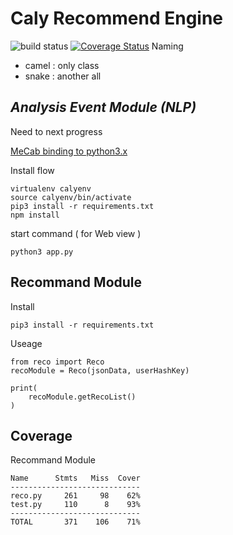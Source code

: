 Caly Recommend Engine 
=========
![build status](https://travis-ci.org/CalyFactory/caly-recommend-system.svg)
[![Coverage Status](https://coveralls.io/repos/github/CalyFactory/caly-recommend-system/badge.svg?branch=recommender)](https://coveralls.io/github/CalyFactory/caly-recommend-system?branch=recommender)
Naming
* camel : only class
* snake : another all


***Analysis Event Module (NLP)***
---

Need to next progress

[MeCab binding to python3.x](https://bitbucket.org/eunjeon/mecab-python-0.996)

Install flow

```
virtualenv calyenv
source calyenv/bin/activate
pip3 install -r requirements.txt
npm install
```

start command ( for Web view )

```
python3 app.py
```

Recommand Module
---

Install
```
pip3 install -r requirements.txt
```

Useage
```
from reco import Reco
recoModule = Reco(jsonData, userHashKey)

print(
    recoModule.getRecoList()
)
```



Coverage
---

Recommand Module

```
Name      Stmts   Miss  Cover
-----------------------------
reco.py     261     98    62%
test.py     110      8    93%
-----------------------------
TOTAL       371    106    71%
```